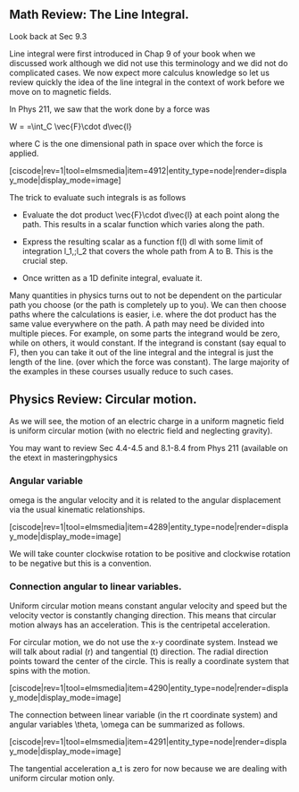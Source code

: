 ## Math Review: The Line Integral. 

<stop-note title="Read Knight 4ed" icon="stopnoteicons:book-icon">
<span slot="message">Look back at Sec 9.3</span>
</stop-note>

Line integral were first introduced in Chap 9 of your book when we discussed work although we did not use this terminology and we did not do complicated cases. We now expect more calculus knowledge so let us review quickly the idea of the line integral in the context of work before we move on to magnetic fields. 

In Phys 211, we saw that the work done by a force was

<lrn-math> W = =\int_C \vec{F}\cdot d\vec{l} </lrn-math>

where C is the one dimensional path in space over which the force is applied. 

[ciscode|rev=1|tool=elmsmedia|item=4912|entity_type=node|render=display_mode|display_mode=image]

The trick to evaluate such integrals is as follows 

* Evaluate the dot product <lrn-math>\vec{F}\cdot d\vec{l} at each point along the path. This results in a scalar function which varies along the path. 	
* Express the resulting scalar as a function f(l)  dl with some limit of integration <lrn-math>l_1,\;l_2 </lrn-math> that covers the whole path from A to B. This is the crucial step. 
* Once written as a 1D definite integral, evaluate it.

<lrndesign-sidenote label="Instructor Note" icon="bookmark" bg-color="#c2e5f2">
Many quantities in physics turns out to not be dependent on the particular path you choose (or the path is completely up to you).  We can then choose paths where the calculations is easier, i.e. where the dot product has the same value everywhere on the path. A path may need be divided into multiple pieces. For example, on some parts the integrand would be zero, while on others, it would  constant. 
</lrndesign-sidenote>

<lrndesign-sidenote label="Instructor Note" icon="bookmark" bg-color="#c2e5f2">
If the integrand is constant (say equal to F), then you can take it out of the line integral and the integral is just the length of the line. (over which the force was constant). The large majority of the examples in these courses usually reduce to such cases. 
</lrndesign-sidenote>


## Physics Review: Circular motion. 

As we will see, the motion of an electric charge in a uniform magnetic field is uniform circular motion (with no electric field and neglecting gravity). 

<stop-note title="Read Knight 4ed" icon="stopnoteicons:book-icon">
<span slot="message">You may want to review Sec 4.4-4.5 and 8.1-8.4 from Phys 211 (available on the etext in masteringphysics</span>
</stop-note>

### Angular variable

omega is the angular velocity and it is related to the angular displacement via the usual kinematic relationships. 

[ciscode|rev=1|tool=elmsmedia|item=4289|entity_type=node|render=display_mode|display_mode=image]

<lrndesign-sidenote label="Instructor Note" icon="bookmark" bg-color="#c2e5f2">
We will take counter clockwise rotation to be positive and clockwise rotation to be negative but this is a convention. 
</lrndesign-sidenote>

### Connection angular to linear variables. 

Uniform circular motion means constant angular velocity and speed but the velocity vector is constantly changing direction. This means that circular motion always has an acceleration. This is the centripetal acceleration. 

For circular motion, we do not use the x-y coordinate system. Instead we will talk about radial (r) and tangential (t) direction. The radial direction points toward the center of the circle. This is really a coordinate system that spins with the motion.

[ciscode|rev=1|tool=elmsmedia|item=4290|entity_type=node|render=display_mode|display_mode=image]

The connection between linear variable (in the rt coordinate system) and angular variables <lrn-math>\theta, \omega </lrn-math> can be summarized as follows. 

[ciscode|rev=1|tool=elmsmedia|item=4291|entity_type=node|render=display_mode|display_mode=image]
 
<lrndesign-sidenote label="Instructor Note" icon="bookmark" bg-color="#c2e5f2">
The tangential acceleration <lrn-math>a_t </lrn-math> is zero for now because we are dealing with uniform circular motion only. 
</lrndesign-sidenote>



